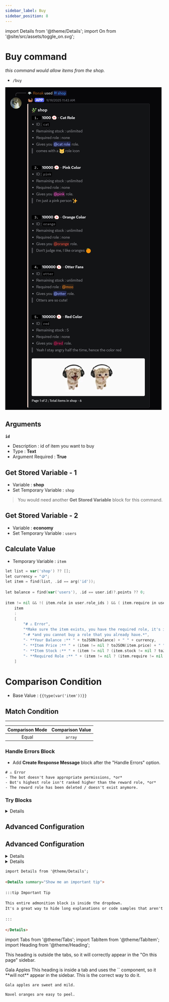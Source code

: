 ```yaml
---
sidebar_label: Buy
sidebar_position: 8
---
```


import Details from '@theme/Details';
import On from '@site/src/assets/toggle_on.svg';

# Buy command

*this command would allow items from the shop.*
- `/buy`

![Shop Example](../../static/flows/eco/shop.png)  

## Arguments
**`id`**
- Description : id of item you want to buy
- Type : **Text**
- Argument Required : **True** <On className="inline-svg"/>

## Get Stored Variable - 1
- Variable : **shop**
- Set Temporary Variable : `shop`

> You would need another **Get Stored Variable** block for this command.

## Get Stored Variable - 2
- Variable : **economy**
- Set Temporary Variable : `users`

## Calculate Value
- Temporary Variable : `item`
```go title="Expression"
let list = var('shop') ?? [];
let currency = "🪙";
let item = find(list, .id == arg('id'));

let balance = find(var('users'), .id == user.id)?.points ?? 0;

item != nil && !( item.role in user.role_ids ) && ( item.require in user.role_ids || item.require == nil ) && ( item.stock == nil || item.stock > 0 ) && balance >= item.price ?
	item
    :
    [
		"# ⚠️ Error",
		"*Make sure the item exists, you have the required role, it's in stock, and you have enough points*",
		"-# *and you cannot buy a role that you already have.*",
		"- **Your Balance :** " + toJSON(balance) + " " + currency,
		"- **Item Price :** " + (item != nil ? toJSON(item.price) + " " + currency : "N/A"),
		"- **Item Stock :** " + (item != nil ? (item.stock != nil ? toJSON(item.stock) : "Unlimited") : "N/A"),
		"- **Required Role :** " + (item != nil ? (item.require != nil ? "<@&" + item.require + ">" : "None") : "N/A"),
	]
```

# Comparison Condition
- Base Value : `{{type(var('item'))}}`

## Match Condition
---

| Comparison Mode | Comparison Value |
| :---: | :---: |
| Equal | `array` |

### Handle Errors Block
 - Add **Create Response Message** block after the "Handle Errors" option.
 ```text title="Create Response Message"
 # ⚠️ Error
- The bot doesn't have appropriate permissions, *or*
- Bot's highest role isn't ranked higher than the reward role, *or*
- The reward role has been deleted / doesn't exist anymore.
```

### Try Blocks

<Details summary="Click here to learn more about this feature">

This is the hidden content that will be revealed when you click.
You can have multiple paragraphs, lists, and other content in here.

</Details>

## Advanced Configuration

## Advanced Configuration

<Details summary="View advanced settings and examples">

This is the content that will be hidden until the user clicks.

You can put anything you want in here, including:
- Bulleted lists
- Code blocks
- Admonitions

```js title="Example Code"
const advancedSetting = true;
```
</Details>


<Details summary="Show me an important tip">

:::tip Important Tip

This entire admonition block is inside the dropdown.
It's a great way to hide long explanations or code samples that aren't critical for every reader to see immediately.

:::

</Details>

```md
import Details from '@theme/Details';

<Details summary="Show me an important tip">

:::tip Important Tip

This entire admonition block is inside the dropdown.
It's a great way to hide long explanations or code samples that aren't critical for every reader to see immediately.

:::

</Details>

```

import Tabs from '@theme/Tabs';
import TabItem from '@theme/TabItem';
import Heading from '@theme/Heading';



This heading is outside the tabs, so it will correctly appear in the "On this page" sidebar.

<Tabs>
  <TabItem value="apple" label="Apple" attributes={{className: "redtab"}} default>
    <Heading as="h3">Gala Apples</Heading>
    This heading is inside a tab and uses the `<Heading>` component, so it **will not** appear in the sidebar. This is the correct way to do it.

    Gala apples are sweet and mild.
  </TabItem>
  <TabItem value="orange" label="Orange">

    Navel oranges are easy to peel.
  </TabItem>
</Tabs>